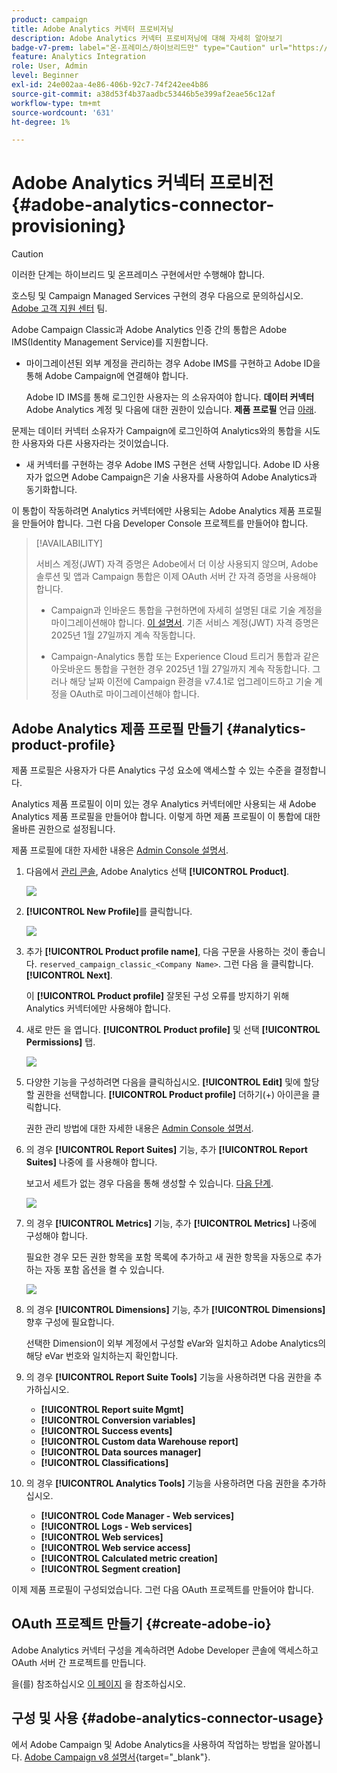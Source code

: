 ```yaml
---
product: campaign
title: Adobe Analytics 커넥터 프로비저닝
description: Adobe Analytics 커넥터 프로비저닝에 대해 자세히 알아보기
badge-v7-prem: label="온-프레미스/하이브리드만" type="Caution" url="https://experienceleague.adobe.com/docs/campaign-classic/using/installing-campaign-classic/architecture-and-hosting-models/hosting-models-lp/hosting-models.html?lang=ko" tooltip="v7 온-프레미스 및 하이브리드 배포에만 적용"
feature: Analytics Integration
role: User, Admin
level: Beginner
exl-id: 24e002aa-4e86-406b-92c7-74f242ee4b86
source-git-commit: a38d53f4b37aadbc53446b5e399af2eae56c12af
workflow-type: tm+mt
source-wordcount: '631'
ht-degree: 1%

---
```


# Adobe Analytics 커넥터 프로비전 {#adobe-analytics-connector-provisioning}

>[!CAUTION]
>
> 이러한 단계는 하이브리드 및 온프레미스 구현에서만 수행해야 합니다.
>
>호스팅 및 Campaign Managed Services 구현의 경우 다음으로 문의하십시오. [Adobe 고객 지원 센터](https://helpx.adobe.com/kr/enterprise/admin-guide.html/enterprise/using/support-for-experience-cloud.ug.html) 팀.

Adobe Campaign Classic과 Adobe Analytics 인증 간의 통합은 Adobe IMS(Identity Management Service)를 지원합니다.

* 마이그레이션된 외부 계정을 관리하는 경우 Adobe IMS를 구현하고 Adobe ID을 통해 Adobe Campaign에 연결해야 합니다.

  Adobe ID IMS를 통해 로그인한 사용자는 의 소유자여야 합니다. **데이터 커넥터** Adobe Analytics 계정 및 다음에 대한 권한이 있습니다. **제품 프로필** 언급 [아래](#analytics-product-profile).

문제는 데이터 커넥터 소유자가 Campaign에 로그인하여 Analytics와의 통합을 시도한 사용자와 다른 사용자라는 것이었습니다.

* 새 커넥터를 구현하는 경우 Adobe IMS 구현은 선택 사항입니다. Adobe ID 사용자가 없으면 Adobe Campaign은 기술 사용자를 사용하여 Adobe Analytics과 동기화합니다.

이 통합이 작동하려면 Analytics 커넥터에만 사용되는 Adobe Analytics 제품 프로필을 만들어야 합니다. 그런 다음 Developer Console 프로젝트를 만들어야 합니다.

>[!AVAILABILITY]
>
> 서비스 계정(JWT) 자격 증명은 Adobe에서 더 이상 사용되지 않으며, Adobe 솔루션 및 앱과 Campaign 통합은 이제 OAuth 서버 간 자격 증명을 사용해야 합니다. </br>
>
> * Campaign과 인바운드 통합을 구현하면에 자세히 설명된 대로 기술 계정을 마이그레이션해야 합니다. [이 설명서](https://developer.adobe.com/developer-console/docs/guides/authentication/ServerToServerAuthentication/migration/#_blank). 기존 서비스 계정(JWT) 자격 증명은 2025년 1월 27일까지 계속 작동합니다.</br>
>
> * Campaign-Analytics 통합 또는 Experience Cloud 트리거 통합과 같은 아웃바운드 통합을 구현한 경우 2025년 1월 27일까지 계속 작동합니다. 그러나 해당 날짜 이전에 Campaign 환경을 v7.4.1로 업그레이드하고 기술 계정을 OAuth로 마이그레이션해야 합니다.

## Adobe Analytics 제품 프로필 만들기 {#analytics-product-profile}

제품 프로필은 사용자가 다른 Analytics 구성 요소에 액세스할 수 있는 수준을 결정합니다.

Analytics 제품 프로필이 이미 있는 경우 Analytics 커넥터에만 사용되는 새 Adobe Analytics 제품 프로필을 만들어야 합니다. 이렇게 하면 제품 프로필이 이 통합에 대한 올바른 권한으로 설정됩니다.

제품 프로필에 대한 자세한 내용은 [Admin Console 설명서](https://helpx.adobe.com/mt/enterprise/admin-guide.html).

1. 다음에서 [관리 콘솔](https://adminconsole.adobe.com/), Adobe Analytics 선택 **[!UICONTROL Product]**.

   ![](assets/do-not-localize/triggers_1.png)

1. **[!UICONTROL New Profile]**&#x200B;를 클릭합니다.

   ![](assets/do-not-localize/triggers_2.png)

1. 추가 **[!UICONTROL Product profile name]**, 다음 구문을 사용하는 것이 좋습니다. `reserved_campaign_classic_<Company Name>`. 그런 다음 을 클릭합니다. **[!UICONTROL Next]**.

   이 **[!UICONTROL Product profile]** 잘못된 구성 오류를 방지하기 위해 Analytics 커넥터에만 사용해야 합니다.

1. 새로 만든 을 엽니다. **[!UICONTROL Product profile]** 및 선택 **[!UICONTROL Permissions]** 탭.

   ![](assets/do-not-localize/triggers_3.png)

1. 다양한 기능을 구성하려면 다음을 클릭하십시오. **[!UICONTROL Edit]** 및에 할당할 권한을 선택합니다. **[!UICONTROL Product profile]** 더하기(+) 아이콘을 클릭합니다.

   권한 관리 방법에 대한 자세한 내용은 [Admin Console 설명서](https://helpx.adobe.com/mt/enterprise/using/manage-permissions-and-roles.html).

1. 의 경우 **[!UICONTROL Report Suites]** 기능, 추가 **[!UICONTROL Report Suites]** 나중에 를 사용해야 합니다.

   보고서 세트가 없는 경우 다음을 통해 생성할 수 있습니다. [다음 단계](../../integrations/using/gs-aa.md).

   ![](assets/do-not-localize/triggers_4.png)

1. 의 경우 **[!UICONTROL Metrics]** 기능, 추가 **[!UICONTROL Metrics]** 나중에 구성해야 합니다.

   필요한 경우 모든 권한 항목을 포함 목록에 추가하고 새 권한 항목을 자동으로 추가하는 자동 포함 옵션을 켤 수 있습니다.

   ![](assets/do-not-localize/triggers_13.png)

1. 의 경우 **[!UICONTROL Dimensions]** 기능, 추가 **[!UICONTROL Dimensions]** 향후 구성에 필요합니다.

   선택한 Dimension이 외부 계정에서 구성할 eVar와 일치하고 Adobe Analytics의 해당 eVar 번호와 일치하는지 확인합니다.

1. 의 경우 **[!UICONTROL Report Suite Tools]** 기능을 사용하려면 다음 권한을 추가하십시오.

   * **[!UICONTROL Report suite Mgmt]**
   * **[!UICONTROL Conversion variables]**
   * **[!UICONTROL Success events]**
   * **[!UICONTROL Custom data Warehouse report]**
   * **[!UICONTROL Data sources manager]**
   * **[!UICONTROL Classifications]**

1. 의 경우 **[!UICONTROL Analytics Tools]** 기능을 사용하려면 다음 권한을 추가하십시오.

   * **[!UICONTROL Code Manager - Web services]**
   * **[!UICONTROL Logs - Web services]**
   * **[!UICONTROL Web services]**
   * **[!UICONTROL Web service access]**
   * **[!UICONTROL Calculated metric creation]**
   * **[!UICONTROL Segment creation]**

이제 제품 프로필이 구성되었습니다. 그런 다음 OAuth 프로젝트를 만들어야 합니다.

## OAuth 프로젝트 만들기 {#create-adobe-io}

Adobe Analytics 커넥터 구성을 계속하려면 Adobe Developer 콘솔에 액세스하고 OAuth 서버 간 프로젝트를 만듭니다.

을(를) 참조하십시오 [이 페이지](oauth-technical-account.md#oauth-service) 을 참조하십시오.

## 구성 및 사용 {#adobe-analytics-connector-usage}

에서 Adobe Campaign 및 Adobe Analytics을 사용하여 작업하는 방법을 알아봅니다. [Adobe Campaign v8 설명서](https://experienceleague.adobe.com/en/docs/campaign/campaign-v8/connect/ac-aa){target="_blank"}.